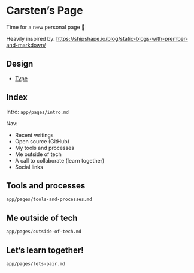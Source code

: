 # Carsten’s Page

Time for a new personal page 🙂

Heavily inspired by: https://shipshape.io/blog/static-blogs-with-prember-and-markdown/

## Design

- [Type](https://fonts.google.com/selection?selection.family=Poller+One|Squada+One&thickness=9)

## Index

Intro: `app/pages/intro.md`

Nav:

- Recent writings
- Open source (GitHub)
- My tools and processes
- Me outside of tech
- A call to collaborate (learn together)
- Social links

## Tools and processes

`app/pages/tools-and-processes.md`

## Me outside of tech

`app/pages/outside-of-tech.md`

## Let’s learn together!

`app/pages/lets-pair.md`
